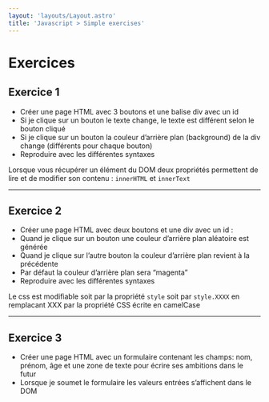 ```yaml
---
layout: 'layouts/Layout.astro'
title: 'Javascript > Simple exercises'
---
```


# Exercices

## Exercice 1
- Créer une page HTML avec 3 boutons et une balise div avec un id
- Si je clique sur un bouton le texte change, le texte est différent selon le bouton cliqué
- Si je clique sur un bouton la couleur d’arrière plan (background) de la div change (différents pour chaque bouton)
- Reproduire avec les différentes syntaxes

Lorsque vous récupérer un élément du DOM deux propriétés permettent de lire et de modifier son contenu : `innerHTML` et `innerText`

---

## Exercice 2

- Créer une page HTML avec deux boutons et une div avec un id :
- Quand je clique sur un bouton une couleur d’arrière plan aléatoire est générée
- Quand je clique sur l’autre bouton la couleur d’arrière plan revient à la précédente
- Par défaut la couleur d’arrière plan sera “magenta”
- Reproduire avec les différentes syntaxes

Le css est modifiable soit par la propriété `style` soit par `style.XXXX` en remplacant XXX par la propriété CSS écrite en camelCase
      
---

## Exercice 3

- Créer une page HTML avec un formulaire contenant les champs: nom, prénom, âge et une zone de texte pour écrire ses ambitions dans le futur
- Lorsque je soumet le formulaire les valeurs entrées s’affichent dans le DOM


